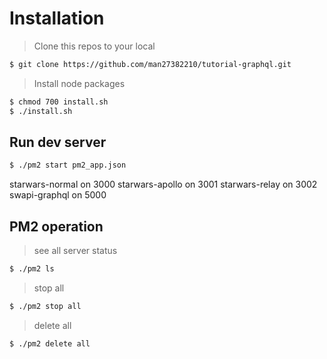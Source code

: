 # Installation

> Clone this repos to your local

```bash
$ git clone https://github.com/man27382210/tutorial-graphql.git
```

> Install node packages

```bash
$ chmod 700 install.sh
$ ./install.sh
```

## Run dev server

```bash
$ ./pm2 start pm2_app.json
```

starwars-normal on 3000
starwars-apollo on 3001
starwars-relay on 3002
swapi-graphql on 5000

## PM2 operation

> see all server status

```bash
$ ./pm2 ls
```

> stop all

```bash
$ ./pm2 stop all
```

> delete all

```bash
$ ./pm2 delete all
```